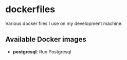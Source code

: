 # dockerfiles

Various docker files I use on my development machine.


## Available Docker images

  * **postgresql**: Run Postgresql
